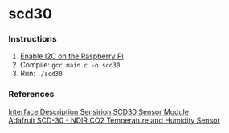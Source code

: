 # scd30

### Instructions  
1. [Enable I2C on the Raspberry Pi](https://learn.adafruit.com/adafruits-raspberry-pi-lesson-4-gpio-setup/configuring-i2c)  
2. Compile: `gcc main.c -o scd30`  
3. Run: `./scd30`

### References  
[Interface Description Sensirion SCD30 Sensor Module](https://cdn-learn.adafruit.com/assets/assets/000/098/501/original/Sensirion_CO2_Sensors_SCD30_Interface_Description.pdf?1609963135)  
[Adafruit SCD-30 - NDIR CO2 Temperature
and Humidity Sensor](https://cdn-learn.adafruit.com/downloads/pdf/adafruit-scd30.pdf)
